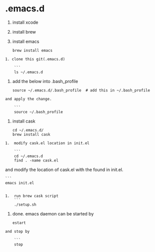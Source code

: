 .emacs.d
========

1. install xcode

1. install brew

1. install emacs
    
    ```
    brew install emacs
```
1. clone this git(.emacs.d)

    ```
    ls ~/.emacs.d
```
1.  add the below into .bash_profile
    
    ```
    source ~/.emacs.d/.bash_profile  # add this in ~/.bash_profile
```
and apply the change.

    ```
    source ~/.bash_profile
```
1.  install cask

    ```
    cd ~/.emacs.d/
    brew install cask
```
1.  modify cask.el location in init.el

    ```
    cd ~/.emacs.d
    find . -name cask.el
```
and modify the location of cask.el with the found in init.el.

    ```
    emacs init.el
```

1.  run brew cask script
    ```
    ./setup.sh
```

1.  done.
emacs daemon can be started by

    ```
    estart
```
and stop by

    ```
    stop
```
